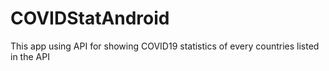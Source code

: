# COVIDStatAndroid
 This app using API for showing COVID19 statistics of every countries listed in the API
